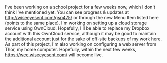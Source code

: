<html><body><p>I've been working on a school project for a few weeks now, which I don't think I've mentioned yet. You can see progress &amp; updates at <a href="https://www.wiseeyesent.com/gsp475/">http://wiseeyesent.com/gsp475/</a> or through the new Menu Item listed here (points to the same place). I'm working on setting up a cloud storage service using OwnCloud. Hopefully, I'll be able to replace my Dropbox account with this OwnCloud service, although it may be good to maintain the additional account just for the sake of off-site backups of my work here. As part of this project, I'm also working on configuring a web server from Thor, my home computer. Hopefully, within the next few weeks, <a href="https://wee.wiseeyesent.com/">https://wee.wiseeyesent.com/</a> will become live.</p></body></html>
